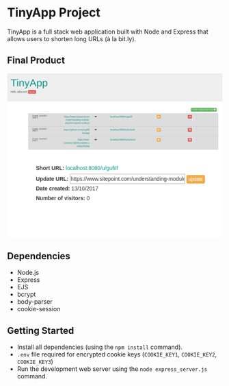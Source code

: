 # TinyApp Project

TinyApp is a full stack web application built with Node and Express that allows users to shorten long URLs (à la bit.ly).

## Final Product

!["Main page list of short URLs"](https://github.com/jong86/tinyapp/blob/master/docs/list.png)
!["Updating an existing short URL"](https://github.com/jong86/tinyapp/blob/master/docs/update.png)

## Dependencies

- Node.js
- Express
- EJS
- bcrypt
- body-parser
- cookie-session

## Getting Started

- Install all dependencies (using the `npm install` command).
- `.env` file required for encrypted cookie keys (`COOKIE_KEY1`, `COOKIE_KEY2`, `COOKIE_KEY3`)
- Run the development web server using the `node express_server.js` command.
